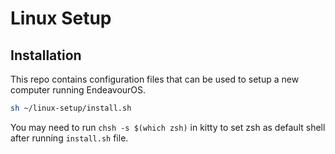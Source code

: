 # Linux Setup 

## Installation

This repo contains configuration files that can be used to setup a new computer running EndeavourOS. 

```bash
sh ~/linux-setup/install.sh
```

You may need to run `chsh -s $(which zsh)` in kitty to set zsh as default shell after running `install.sh` file.